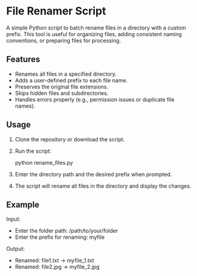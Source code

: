 # File Renamer Script

A simple Python script to batch rename files in a directory with a custom prefix. This tool is useful for organizing files, adding consistent naming conventions, or preparing files for processing.

## Features
- Renames all files in a specified directory.
- Adds a user-defined prefix to each file name.
- Preserves the original file extensions.
- Skips hidden files and subdirectories.
- Handles errors properly (e.g., permission issues or duplicate file names).

## Usage
1. Clone the repository or download the script.
2. Run the script:

   python rename_files.py
   
4. Enter the directory path and the desired prefix when prompted.
5. The script will rename all files in the directory and display the changes.

## Example

Input:
- Enter the folder path: /path/to/your/folder
- Enter the prefix for renaming: myfile
  
Output:
- Renamed: file1.txt -> myfile_1.txt
- Renamed: file2.jpg -> myfile_2.jpg
